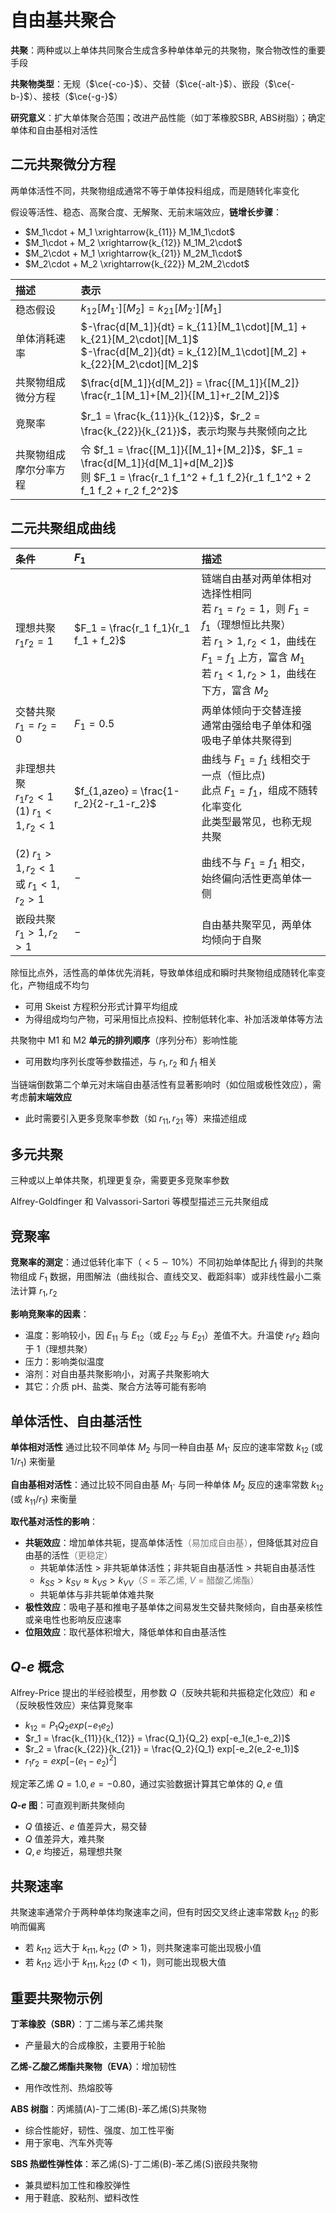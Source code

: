 # 自由基共聚合

**共聚**：两种或以上单体共同聚合生成含多种单体单元的共聚物，聚合物改性的重要手段

**共聚物类型**：无规（$\ce{-co-}$）、交替（$\ce{-alt-}$）、嵌段（$\ce{-b-}$）、接枝（$\ce{-g-}$）

**研究意义**：扩大单体聚合范围；改进产品性能（如丁苯橡胶SBR, ABS树脂）；确定单体和自由基相对活性

## 二元共聚微分方程

两单体活性不同，共聚物组成通常不等于单体投料组成，而是随转化率变化

假设等活性、稳态、高聚合度、无解聚、无前末端效应，**链增长步骤**：

- $M_1\cdot + M_1 \xrightarrow{k_{11}} M_1M_1\cdot$
- $M_1\cdot + M_2 \xrightarrow{k_{12}} M_1M_2\cdot$
- $M_2\cdot + M_1 \xrightarrow{k_{21}} M_2M_1\cdot$
- $M_2\cdot + M_2 \xrightarrow{k_{22}} M_2M_2\cdot$

| 描述 | 表示 |
| :--- | :--- |
| 稳态假设 | $k_{12}[M_1\cdot][M_2] = k_{21}[M_2\cdot][M_1]$ |
| 单体消耗速率 | $-\frac{d[M_1]}{dt} = k_{11}[M_1\cdot][M_1] + k_{21}[M_2\cdot][M_1]$<br>$-\frac{d[M_2]}{dt} = k_{12}[M_1\cdot][M_2] + k_{22}[M_2\cdot][M_2]$ |
| 共聚物组成微分方程 | $\frac{d[M_1]}{d[M_2]} = \frac{[M_1]}{[M_2]} \frac{r_1[M_1]+[M_2]}{[M_1]+r_2[M_2]}$ |
| 竞聚率 | $r_1 = \frac{k_{11}}{k_{12}}$，$r_2 = \frac{k_{22}}{k_{21}}$，表示均聚与共聚倾向之比 |
| 共聚物组成摩尔分率方程 | 令 $f_1 = \frac{[M_1]}{[M_1]+[M_2]}$，$F_1 = \frac{d[M_1]}{d[M_1]+d[M_2]}$<br>则 $F_1 = \frac{r_1 f_1^2 + f_1 f_2}{r_1 f_1^2 + 2 f_1 f_2 + r_2 f_2^2}$ |

## 二元共聚组成曲线

| 条件 | $F_1$ | 描述 |
| :--- | :--- | :--- |
| 理想共聚<br>$r_1 r_2 = 1$ | $F_1 = \frac{r_1 f_1}{r_1 f_1 + f_2}$ | 链端自由基对两单体相对选择性相同<br>若 $r_1=r_2=1$，则 $F_1=f_1$（理想恒比共聚）<br>若 $r_1>1, r_2<1$，曲线在 $F_1=f_1$ 上方，富含 $M_1$<br>若 $r_1<1, r_2>1$，曲线在下方，富含 $M_2$ |
| 交替共聚<br>$r_1=r_2=0$ | $F_1 = 0.5$ | 两单体倾向于交替连接<br>通常由强给电子单体和强吸电子单体共聚得到 |
| 非理想共聚<br>$r_1 r_2 < 1$<br>(1) $r_1<1, r_2<1$ | $f_{1,azeo} = \frac{1-r_2}{2-r_1-r_2}$ | 曲线与 $F_1=f_1$ 线相交于一点（恒比点)<br>此点 $F_1=f_1$，组成不随转化率变化<br>此类型最常见，也称无规共聚 |
| (2) $r_1>1, r_2<1$<br>或 $r_1<1, r_2>1$ | $-$ | 曲线不与 $F_1=f_1$ 相交，始终偏向活性更高单体一侧 |
| 嵌段共聚<br>$r_1>1, r_2>1$ | $-$ | 自由基共聚罕见，两单体均倾向于自聚 |

除恒比点外，活性高的单体优先消耗，导致单体组成和瞬时共聚物组成随转化率变化，产物组成不均匀

- 可用 Skeist 方程积分形式计算平均组成
- 为得组成均匀产物，可采用恒比点投料、控制低转化率、补加活泼单体等方法

共聚物中 M1 和 M2 **单元的排列顺序**（序列分布）影响性能

- 可用数均序列长度等参数描述，与 $r_1, r_2$ 和 $f_1$ 相关

当链端倒数第二个单元对末端自由基活性有显著影响时（如位阻或极性效应），需考虑**前末端效应**

- 此时需要引入更多竞聚率参数（如 $r_{11}, r_{21}$ 等）来描述组成

## 多元共聚

三种或以上单体共聚，机理更复杂，需要更多竞聚率参数

Alfrey-Goldfinger 和 Valvassori-Sartori 等模型描述三元共聚组成

## 竞聚率

**竞聚率的测定**：通过低转化率下（$<5\sim10\%$）不同初始单体配比 $f_1$ 得到的共聚物组成 $F_1$ 数据，用图解法（曲线拟合、直线交叉、截距斜率）或非线性最小二乘法计算 $r_1, r_2$

**影响竞聚率的因素**：

- 温度：影响较小，因 $E_{11}$ 与 $E_{12}$（或 $E_{22}$ 与 $E_{21}$）差值不大。升温使 $r_1 r_2$ 趋向于 $1$（理想共聚）
- 压力：影响类似温度
- 溶剂：对自由基共聚影响小，对离子共聚影响大
- 其它：介质 pH、盐类、聚合方法等可能有影响

## 单体活性、自由基活性

**单体相对活性** 通过比较不同单体 $M_2$ 与同一种自由基 $M_1\cdot$ 反应的速率常数 $k_{12}$ (或 $1/r_1$) 来衡量

**自由基相对活性**：通过比较不同自由基 $M_1\cdot$ 与同一种单体 $M_2$ 反应的速率常数 $k_{12}$ (或 $k_{11}/r_1$) 来衡量

**取代基对活性的影响**：

- **共轭效应**：增加单体共轭，提高单体活性<span style="opacity:0.6">（易加成自由基）</span>，但降低其对应自由基的活性<span style="opacity:0.6">（更稳定）</span>
    - 共轭单体活性 > 非共轭单体活性；非共轭自由基活性 > 共轭自由基活性
    - $k_{SS} > k_{SV} \approx k_{VS} > k_{VV}$<span style="opacity:0.6">（$S$ = 苯乙烯, $V$ = 醋酸乙烯酯）</span>
    - 共轭单体与非共轭单体难共聚
- **极性效应**：吸电子基和推电子基单体之间易发生交替共聚倾向，自由基亲核性或亲电性也影响反应速率
- **位阻效应**：取代基体积增大，降低单体和自由基活性

## $Q\text{-}e$ 概念

Alfrey-Price 提出的半经验模型，用参数 $Q$（反映共轭和共振稳定化效应）和 $e$（反映极性效应）来估算竞聚率

- $k_{12} = P_1 Q_2 exp(-e_1 e_2)$
- $r_1 = \frac{k_{11}}{k_{12}} = \frac{Q_1}{Q_2} exp[-e_1(e_1-e_2)]$
- $r_2 = \frac{k_{22}}{k_{21}} = \frac{Q_2}{Q_1} exp[-e_2(e_2-e_1)]$
- $r_1 r_2 = exp[-(e_1-e_2)^2]$

规定苯乙烯 $Q=1.0, e=-0.80$，通过实验数据计算其它单体的 $Q, e$ 值

**$Q\text{-}e$ 图**：可直观判断共聚倾向

- $Q$ 值接近、$e$ 值差异大，易交替
- $Q$ 值差异大，难共聚
- $Q, e$ 均接近，易理想共聚

## 共聚速率

共聚速率通常介于两种单体均聚速率之间，但有时因交叉终止速率常数 $k_{t12}$ 的影响而偏离

- 若 $k_{t12}$ 远大于 $k_{t11}, k_{t22}\ (Φ > 1)$，则共聚速率可能出现极小值
- 若 $k_{t12}$ 远小于 $k_{t11}, k_{t22}\ (Φ < 1)$，则可能出现极大值

## 重要共聚物示例

**丁苯橡胶（SBR）**：丁二烯与苯乙烯共聚

- 产量最大的合成橡胶，主要用于轮胎

**乙烯-乙酸乙烯酯共聚物（EVA）**：增加韧性

- 用作改性剂、热熔胶等

**ABS 树脂**：丙烯腈(A)-丁二烯(B)-苯乙烯(S)共聚物

- 综合性能好，韧性、强度、加工性平衡
- 用于家电、汽车外壳等

**SBS 热塑性弹性体**：苯乙烯(S)-丁二烯(B)-苯乙烯(S)嵌段共聚物

- 兼具塑料加工性和橡胶弹性
- 用于鞋底、胶粘剂、塑料改性
